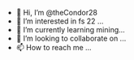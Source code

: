 - 👋 Hi, I’m @theCondor28
- 👀 I’m interested in fs 22 ...
- 🌱 I’m currently learning mining...
- 💞️ I’m looking to collaborate on ...
- 📫 How to reach me ...

<!---
theCondor28/theCondor28 is a ✨ special ✨ repository because its `README.md` (this file) appears on your GitHub profile.
You can click the Preview link to take a look at your changes.
--->
